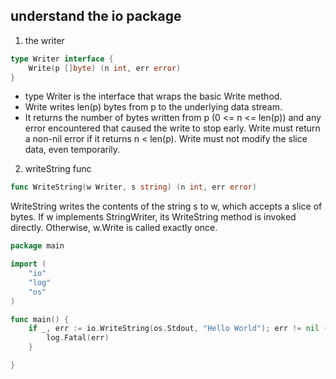 
## understand the io package

1. the writer 

```go
type Writer interface {
	Write(p []byte) (n int, err error)
}
```

- type Writer is the interface that wraps the basic Write method.
- Write writes len(p) bytes from p to the underlying data stream. 
- It returns the number of bytes written from p (0 <= n <= len(p)) and any error encountered that caused the write to stop early. Write must return a non-nil error if it returns n < len(p). Write must not modify the slice data, even temporarily.

2. writeString func

```go
func WriteString(w Writer, s string) (n int, err error)
```

WriteString writes the contents of the string s to w, which accepts a slice of bytes. 
If w implements StringWriter, its WriteString method is invoked directly. Otherwise, w.Write is called exactly once.

```go
package main

import (
	"io"
	"log"
	"os"
)

func main() {
	if _, err := io.WriteString(os.Stdout, "Hello World"); err != nil {
		log.Fatal(err)
	}

}
```

